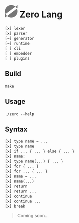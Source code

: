 # ![Zero Logo](./logo.svg) **Zero Lang**

```
[x] lexer
[x] parser
[~] generator
[~] runtime
[ ] cli
[ ] embedder
[ ] plugins
```

## Build
`make`

## Usage
`./zero --help`

## Syntax

```
[x] type name = ...
[x] type name
[x] if ... { ... } else { ... }
[x] name:
[x] type name(...) { ... }
[x] for { ... }
[x] for ... { ... }
[x] name = ...
[x] name(...)
[x] return
[x] return ...
[x] continue
[x] continue ...
[x] break
```

> Coming soon...